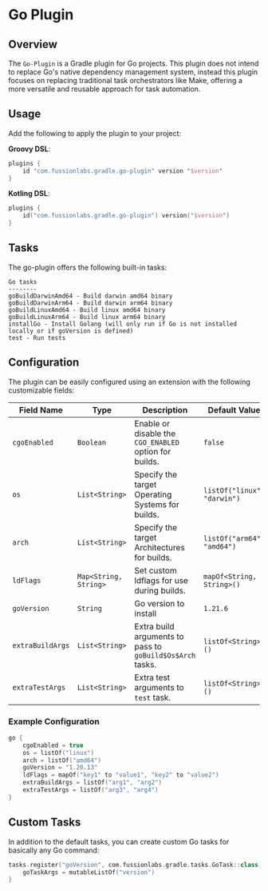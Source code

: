 # Go Plugin
## Overview
The `Go-Plugin` is a Gradle plugin for Go projects. This plugin does not intend to replace Go's native dependency management system, 
instead this plugin focuses on replacing traditional task orchestrators like Make, offering a more versatile and reusable approach for task automation.

## Usage
Add the following to apply the plugin to your project:

**Groovy DSL**:
```groovy
plugins {
    id "com.fussionlabs.gradle.go-plugin" version "$version"
}
```

**Kotling DSL**:
```kotlin
plugins {
    id("com.fussionlabs.gradle.go-plugin") version("$version")
}
```

## Tasks
The go-plugin offers the following built-in tasks:
```
Go tasks
--------
goBuildDarwinAmd64 - Build darwin amd64 binary
goBuildDarwinArm64 - Build darwin arm64 binary
goBuildLinuxAmd64 - Build linux amd64 binary
goBuildLinuxArm64 - Build linux arm64 binary
installGo - Install Golang (will only run if Go is not installed locally or if goVersion is defined)
test - Run tests
```

## Configuration
The plugin can be easily configured using an extension with the following customizable fields:

| Field Name       | Type                  | Description                                               | Default Value               |
|------------------|-----------------------|-----------------------------------------------------------|-----------------------------|
| `cgoEnabled`     | `Boolean`             | Enable or disable the `CGO_ENABLED` option for builds.    | `false`                     |
| `os`             | `List<String>`        | Specify the target Operating Systems for builds.          | `listOf("linux", "darwin")` |
| `arch`           | `List<String>`        | Specify the target Architectures for builds.              | `listOf("arm64", "amd64")`  |
| `ldFlags`        | `Map<String, String>` | Set custom ldflags for use during builds.                 | `mapOf<String, String>()`   |
| `goVersion`      | `String`              | Go version to install                                     | `1.21.6`                    |
| `extraBuildArgs` | `List<String>`        | Extra build arguments to pass to `goBuild$Os$Arch` tasks. | `listOf<String>()`          |
| `extraTestArgs`  | `List<String>`        | Extra test arguments to `test` task.                      | `listOf<String>()`          |

### Example Configuration
```kotlin
go {
    cgoEnabled = true
    os = listOf("linux")
    arch = listOf("amd64")
    goVersion = "1.20.13"
    ldFlags = mapOf("key1" to "value1", "key2" to "value2")
    extraBuildArgs = listOf("arg1", "arg2")
    extraTestArgs = listOf("arg3", "arg4")
}
```

## Custom Tasks
In addition to the default tasks, you can create custom Go tasks for basically any Go command:
```kotlin
tasks.register("goVersion", com.fussionlabs.gradle.tasks.GoTask::class.java) {
    goTaskArgs = mutableListOf("version")
}
```